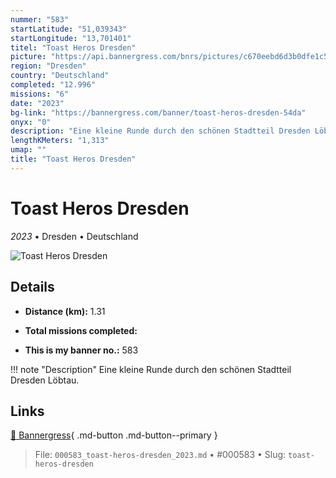 ```yaml
---
nummer: "583"
startLatitude: "51,039343"
startLongitude: "13,701401"
titel: "Toast Heros Dresden"
picture: "https://api.bannergress.com/bnrs/pictures/c670eebd6d3b0dfe1c5deeddc0ae1302"
region: "Dresden"
country: "Deutschland"
completed: "12.996"
missions: "6"
date: "2023"
bg-link: "https://bannergress.com/banner/toast-heros-dresden-54da"
onyx: "0"
description: "Eine kleine Runde durch den schönen Stadtteil Dresden Löbtau."
lengthKMeters: "1,313"
umap: ""
title: "Toast Heros Dresden"
---
```

# Toast Heros Dresden

*2023* • Dresden • Deutschland

![Toast Heros Dresden](https://api.bannergress.com/bnrs/pictures/c670eebd6d3b0dfe1c5deeddc0ae1302)

## Details
- **Distance (km):** 1.31

- **Total missions completed:** 
- **This is my banner no.:** 583


!!! note "Description"
    Eine kleine Runde durch den schönen Stadtteil Dresden Löbtau.



## Links
[🔗 Bannergress](https://bannergress.com/banner/toast-heros-dresden-54da){ .md-button .md-button--primary }



> File: `000583_toast-heros-dresden_2023.md` • #000583 • Slug: `toast-heros-dresden`
